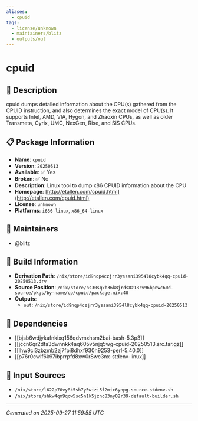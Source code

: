 ```yaml
---
aliases:
  - cpuid
tags:
  - license/unknown
  - maintainers/blitz
  - outputs/out
---
```


# cpuid

## 📝 Description

cpuid dumps detailed information about the CPU(s) gathered from the CPUID
instruction, and also determines the exact model of CPU(s). It supports
Intel, AMD, VIA, Hygon, and Zhaoxin CPUs, as well as older Transmeta,
Cyrix, UMC, NexGen, Rise, and SiS CPUs.


## 📋 Package Information

- **Name**: `cpuid`
- **Version**: `20250513`
- **Available**: ✅ Yes
- **Broken**: ✅ No
- **Description**: Linux tool to dump x86 CPUID information about the CPU
- **Homepage**: [http://etallen.com/cpuid.html](http://etallen.com/cpuid.html)
- **License**: `unknown`
- **Platforms**: `i686-linux`, `x86_64-linux`
## 👥 Maintainers

- @blitz


## 🔧 Build Information

- **Derivation Path**: `/nix/store/id9nqp4czjrr3yssani3954l8cybk4qq-cpuid-20250513.drv`
- **Source Position**: `/nix/store/ns30sqxb36k8jrds8z18rv96bpnwc60d-source/pkgs/by-name/cp/cpuid/package.nix:40`
- **Outputs**:
  - `out`:  `/nix/store/id9nqp4czjrr3yssani3954l8cybk4qq-cpuid-20250513`

## 🔗 Dependencies

- [[bjsb6wdjykafnkixq156qdvmxhsm2bai-bash-5.3p3]]
- [[jccn6qr2dfa3dwnnkk4aq605v5njq5wg-cpuid-20250513.src.tar.gz]]
- [[lhw9cl3zbzmb2zj7fpi8dhxf930h9253-perl-5.40.0]]
- [[p76r0cwlf6k97ibprrpfd8xw0r8wc3nx-stdenv-linux]]

## 📁 Input Sources

- `/nix/store/l622p70vy8k5sh7y5wizi5f2mic6ynpg-source-stdenv.sh`
- `/nix/store/shkw4qm9qcw5sc5n1k5jznc83ny02r39-default-builder.sh`

---
*Generated on 2025-09-27 11:59:55 UTC*
